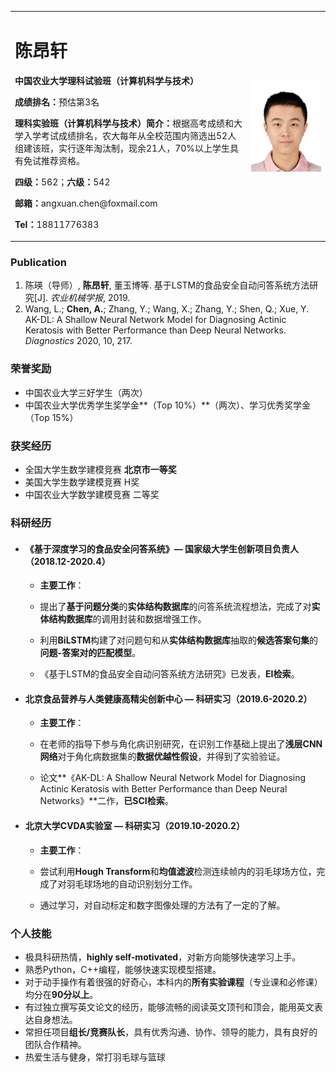 <table border="0">
  <tr>
    <td width="75%">
      <h1>陈昂轩</h1>
      <p><b>中国农业大学理科试验班（计算机科学与技术）</b></p>
      <p><b>成绩排名：</b>预估第3名</p>
      <p><b>理科实验班（计算机科学与技术）简介：</b>根据高考成绩和大学入学考试成绩排名，农大每年从全校范围内筛选出52人组建该班，实行逐年淘汰制，现余21人，70%以上学生具有免试推荐资格。</b></p>
      <p><b>四级：</b>562；<b>六级：</b>542</p>
      <p><b>邮箱：</b>angxuan.chen@foxmail.com</p>
      <p><b>Tel：</b>18811776383</p>
    </td>
    <td width="25%">
      <img src="/me.jpg" width="100%">
    </td>
  </tr>
</table>


### Publication
1. 陈瑛（导师）, **陈昂轩**, 董玉博等. 基于LSTM的食品安全自动问答系统方法研究[J]. *农业机械学报*, 2019.
2. Wang, L.; **Chen, A.**; Zhang, Y.; Wang, X.; Zhang, Y.; Shen, Q.; Xue, Y. AK-DL: A Shallow Neural Network Model for Diagnosing Actinic Keratosis with Better Performance than Deep Neural Networks. *Diagnostics* 2020, 10, 217.

### 荣誉奖励
- 中国农业大学三好学生（两次）
- 中国农业大学优秀学生奖学金**（Top 10%）**（两次）、学习优秀奖学金（Top 15%）

### 获奖经历
- 全国大学生数学建模竞赛  **北京市一等奖**
- 美国大学生数学建模竞赛  H奖
- 中国农业大学数学建模竞赛 二等奖

### 科研经历
- #### 《基于深度学习的食品安全问答系统》— 国家级大学生创新项目负责人（2018.12-2020.4）
  - **主要工作**：
  
  
  - 提出了**基于问题分类**的**实体结构数据库**的问答系统流程想法，完成了对**实体结构数据库**的调用封装和数据增强工作。
  
  
  - 利用**BiLSTM**构建了对问题句和从**实体结构数据库**抽取的**候选答案句集**的**问题-答案对的匹配模型**。
  
  
  - 《基于LSTM的食品安全自动问答系统方法研究》已发表，**EI检索**。


- #### 北京食品营养与人类健康高精尖创新中心 — 科研实习（2019.6-2020.2）
  - **主要工作**：
  
  
  - 在老师的指导下参与角化病识别研究，在识别工作基础上提出了**浅层CNN网络**对于角化病数据集的**数据优越性假设**，并得到了实验验证。


  - 论文**《AK-DL: A Shallow Neural Network Model for Diagnosing Actinic Keratosis with Better Performance than Deep Neural Networks》**二作，**已SCI检索**。


- #### 北京大学CVDA实验室 — 科研实习（2019.10-2020.2）
  - **主要工作**：
  
  
  - 尝试利用**Hough Transform**和**均值滤波**检测连续帧内的羽毛球场方位，完成了对羽毛球场地的自动识别划分工作。
  
  
  - 通过学习，对自动标定和数字图像处理的方法有了一定的了解。

### 个人技能
- 极具科研热情，**highly self-motivated**，对新方向能够快速学习上手。
- 熟悉Python，C++编程，能够快速实现模型搭建。
- 对于动手操作有着很强的好奇心，本科内的**所有实验课程**（专业课和必修课）均分在**90分以上**。
- 有过独立撰写英文论文的经历，能够流畅的阅读英文顶刊和顶会，能用英文表达自身想法。
- 常担任项目**组长/竞赛队长**，具有优秀沟通、协作、领导的能力，具有良好的团队合作精神。
- 热爱生活与健身，常打羽毛球与篮球

